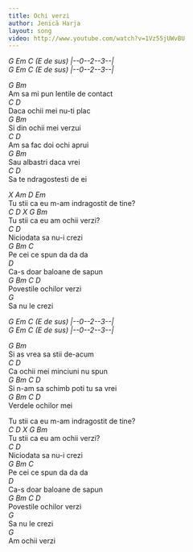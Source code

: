```yaml
---
title: Ochi verzi
author: Jenică Harja
layout: song
video: http://www.youtube.com/watch?v=1Vz55jUWvBU
---
```


*G Em C (E de sus) \|--0--2--3--\|*  
*G Em C (E de sus) \|--0--2--3--\|*  

*G Bm*  
Am sa mi pun lentile de contact  
*C D*  
Daca ochii mei nu-ti plac  
*G Bm*  
Si din ochii mei verzui  
*C D*  
Am sa fac doi ochi aprui  
*G Bm*  
Sau albastri daca vrei  
*C D*  
Sa te ndragostesti de ei  

*X Am D Em*  
Tu stii ca eu m-am indragostit de tine?  
*C D  X G Bm*  
Tu stii ca eu am ochii verzi?  
*C D*  
Niciodata sa nu-i crezi  
*G Bm C*  
Pe cei ce spun da da da  
*D*  
Ca-s doar baloane de sapun  
*G Bm C D*  
Povestile ochilor verzi  
*G*  
Sa nu le crezi  

*G Em C (E de sus) \|--0--2--3--\|*  
*G Em C (E de sus) \|--0--2--3--\|*  

*G Bm*  
Si as vrea sa stii de-acum  
*C D*  
Ca ochii mei minciuni nu spun  
*G Bm C D*  
Si n-am sa schimb poti tu sa vrei  
*G Bm C D*  
Verdele ochilor mei  

Tu stii ca eu m-am indragostit de tine?  
*C D X G Bm*  
Tu stii ca eu am ochii verzi?  
*C D*  
Niciodata sa nu-i crezi  
*G Bm C*  
Pe cei ce spun da da da  
*D*  
Ca-s doar baloane de sapun  
*G Bm C D*  
Povestile ochilor verzi  
*G*  
Sa nu le crezi  
*G*  
Am ochii verzi  

